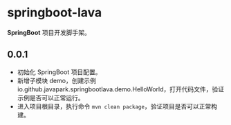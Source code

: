 # springboot-lava

**SpringBoot** 项目开发脚手架。

## 0.0.1

- 初始化 SpringBoot 项目配置。
- 新增子模块 demo，创建示例 io.github.javapark.springbootlava.demo.HelloWorld，打开代码文件，验证示例是否可以正常运行。
- 进入项目根目录，执行命令 `mvn clean package`，验证项目是否可以正常构建。
